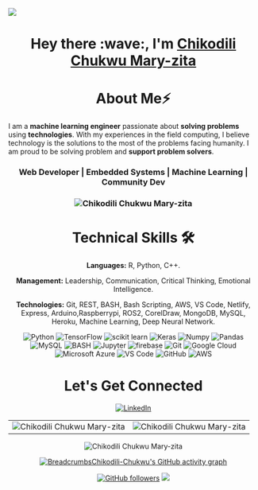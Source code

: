 ![](./prof.gif)

<h1 align="center" >Hey there :wave:, I'm <a href="[https://linkedin.com/in/chikodi-chukwu/](https://linkedin.com/in/chikodi-chukwu/)" target="_blank">Chikodili Chukwu Mary-zita</a></h1>
<!-- <img width="20%" align="right"   src="./passport-crop.png" > -->

<h1 align="center">About Me⚡</h1>

I am a **machine learning engineer** passionate about **solving problems** using **technologies**. With my experiences in the field computing, I believe technology is the solutions to the most of the problems facing humanity. I am proud to be solving problem and **support problem solvers**. 

<h3 align="center"> Web Developer | Embedded Systems | Machine Learning | Community Dev </h3>

<h3><p align="center"> <img src="https://komarev.com/ghpvc/?username=BreadcrumbsChikodili-Chukwu&label=Profile%20views&color=6805D3&style=flat" alt="Chikodili Chukwu Mary-zita" /></p></h3>
   <div align="center">

<h1>Technical Skills 🛠</h1>
   
<b>Languages:</b>	R, Python, C++.

<b>Management:</b>  Leadership, Communication, Critical Thinking, Emotional Intelligence.

<b>Technologies:</b> Git, REST, BASH, Bash Scripting,  AWS, VS Code, Netlify, Express, Arduino,Raspberrypi, ROS2, CorelDraw, MongoDB, MySQL, Heroku, Machine Learning, Deep Neural Network.


<p align="center"> 
<!--    <img alt="C" src="https://img.shields.io/badge/c-%2300599C.svg?&style=for-the-badge&logo=c&logoColor=white" /> -->
<!--    <img alt="C++" src="https://img.shields.io/badge/c++-%2300599C.svg?&style=for-the-badge&logo=c%2B%2B&ogoColor=white" /> -->
    <img alt="Python" src="https://img.shields.io/badge/python-%2314354C.svg?style=for-the-badge&logo=python&logoColor=white"/>
<!--    <img alt="HTML5" src="https://img.shields.io/badge/html5-%23E34F26.svg?&style=for-the-badge&logo=html5&logoColor=white" /> -->
<!--     <img alt="CSS3" src="https://img.shields.io/badge/css3-%231572B6.svg?&style=for-the-badge&logo=css3&logoColor=white" /> -->
<!--     <img alt="JavaScript" src="https://img.shields.io/badge/javascript-%23323330.svg?&style=for-the-badge&logo=javascript&logoColor=%23F7DF1E" /> -->
<!--      <img alt="ROS2" src="https://img.shields.io/badge/ROS2-000000?style=for-the-badge&logo=ros&logoColor=white" /> -->
<!--      <img alt="Raspberry pi" src="https://img.shields.io/badge/Raspberry_Pi-0078D4?style=for-the-badge&logo=next.js&logoColor=white" /> -->
    <img alt="TensorFlow" src="https://img.shields.io/badge/TensorFlow-FF6F00?style=for-the-badge&logo=TensorFlow&logoColor=white" />
    <img alt="scikit learn" src="https://img.shields.io/badge/scikit_learn-F7931E?style=for-the-badge&logo=scikit-learn&logoColor=white" />  
    <img alt="Keras" src="https://img.shields.io/badge/Keras-D00000?style=for-the-badge&logo=Keras&logoColor=white" />
<!--     <img alt="Numpy" src="https://img.shields.io/ros/v/iron/?style=for-the-badge&logo=numpy&logoColor=white" /> -->
    <img alt="Numpy" src="https://img.shields.io/badge/Numpy?style=for-the-badge&logo=numpy&logoColor=white" />
    <img alt="Pandas" src="https://img.shields.io/badge/Pandas-2C2D72?style=for-the-badge&logo=pandas&logoColor=white" />
    <img alt="MySQL" src="https://img.shields.io/badge/MySQL-00000F?style=for-the-badge&logo=mysql&logoColor=white" />
<!--     <img alt="MongoDB" src="https://img.shields.io/badge/MongoDB-white?style=for-the-badge&logo=mongodb&logoColor=4EA94B" /> -->
<!--     <img alt="npm" src="https://img.shields.io/badge/npm-CB3837?style=for-the-badge&logo=npm&logoColor=white" /> -->
<!--     <img alt="Express.js" src="https://img.shields.io/badge/Express.js-000000?style=for-the-badge&logo=express&logoColor=white" /> -->
    <img alt="BASH" src="https://img.shields.io/badge/Bash-27338e?style=for-the-badge&logo=Bash&logoColor=white" />
    <img alt="Jupyter" src="https://img.shields.io/badge/Jupyter-F37626.svg?&style=for-the-badge&logo=Jupyter&logoColor=white" />
<!--     <img alt="ReactJs" src="https://img.shields.io/badge/React-20232A?style=for-the-badge&logo=react&logoColor=61DAFB" /> -->
<!--     <img alt="Kubernetes" src="https://img.shields.io/badge/kubernetes-326ce5.svg?&style=for-the-badge&logo=kubernetes&logoColor=white" /> -->
    <img alt="firebase" src="https://img.shields.io/badge/firebase-ffca28?style=for-the-badge&logo=firebase&logoColor=black" />
    <img alt="Git" src="https://img.shields.io/badge/Git-F05032?style=for-the-badge&logo=git&logoColor=white" />
    <img alt="Google Cloud" src="https://img.shields.io/badge/Google_Cloud-339933?style=for-the-badge&logo=google-cloud&logoColor=white" />
    <img alt="Microsoft Azure" src="https://img.shields.io/badge/microsoft%20azure-0089D6?style=for-the-badge&logo=microsoft-azure&logoColor=white" />
    <img alt="VS Code" src="https://img.shields.io/badge/Visual_Studio_Code-0078D4?style=for-the-badge&logo=visual%20studio%20code&logoColor=white" />
<!--     <img alt="React Native" src="https://img.shields.io/badge/React_Native-0078D4?style=for-the-badge&logo=React%20Native&logoColor=white" /> -->
     <img alt="GitHub" src="https://img.shields.io/badge/GitHub-%2314354C.svg?style=for-the-badge&logo=GitHub&logoColor=white"/>
      <img alt="AWS" src="https://img.shields.io/badge/aws-F7931E?style=for-the-badge&logo=aws&logoColor=white" />
<!--       <img alt="Java" src="https://img.shields.io/badge/java-%23ED8B00.svg?&style=for-the-badge&logo=java&logoColor=white" />  -->
</p>



 <h1 align="center">Let's Get Connected</h1>

<div align="center">


<a  href="https://linkedin.com/in/chikodi-chukwu/" target="_blank"><img alt="LinkedIn" src="https://img.shields.io/badge/linkedin%20-%230077B5.svg?&style=for-the-badge&logo=linkedin&logoColor=white" /></a>


   
</div>   
   
<table>
  <tr>
   
<td><img src="https://github-readme-stats.vercel.app/api?username=BreadcrumbsChikodili-Chukwu&include_all_commits=true&count_private=true&show_icons=true&line_height=20&title_color=7A7ADB&icon_color=2234AE&text_color=D3D3D3&bg_color=0,000000,130F40" alt="Chikodili Chukwu Mary-zita" />
    <td><img src="https://github-readme-stats.vercel.app/api/top-langs?username=BreadcrumbsChikodili-Chukwu&show_icons=true&locale=en&layout=compact&title_color=7A7ADB&icon_color=2234AE&text_color=D3D3D3&bg_color=0,000000,130F40" alt="Chikodili Chukwu Mary-zita" /></td>
  </tr>
</table>

<div align="center">
<p><img align="center" src="https://github-readme-streak-stats.herokuapp.com/?user=BreadcrumbsChikodili-Chukwu&theme=dark" alt="Chikodili Chukwu Mary-zita" /></p>
  </div>

 [![BreadcrumbsChikodili-Chukwu's GitHub activity graph](https://activity-graph.herokuapp.com/graph?username=BreadcrumbsChikodili-Chukwu&theme=xcode)](https://github.com/BreadcrumbsChikodili-Chukwu)
   
   

[![GitHub followers](https://img.shields.io/github/followers/BreadcrumbsChikodili-Chukwu.svg?style=social&label=Follow)](https://github.com/BreadcrumbsChikodili-Chukwu?tab=followers)
![](./prof.gif)
